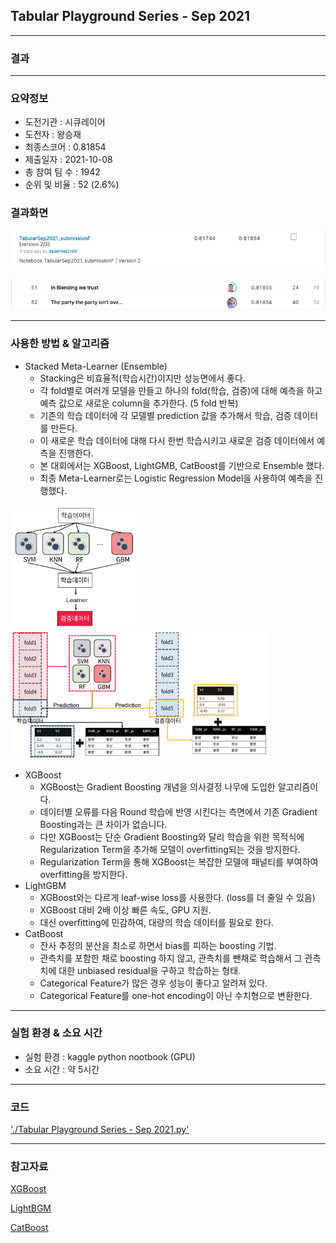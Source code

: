 ## Tabular Playground Series - Sep 2021

------------

### 결과

----------------

### 요약정보

* 도전기관 : 시큐레이어
* 도전자 : 왕승재
* 최종스코어 : 0.81854
* 제출일자 : 2021-10-08
* 총 참여 팀 수 : 1942
* 순위 및 비율 : 52 (2.6%)

### 결과화면

![결과](screanshot/score.png)

![결과](screanshot/leaderboard.png)

----------

### 사용한 방법 & 알고리즘

* Stacked Meta-Learner (Ensemble)
  * Stacking은 비효율적(학습시간)이지만 성능면에서 좋다.
  * 각 fold별로 여러개 모델을 만들고 하나의 fold(학습, 검증)에 대해 예측을 하고 예측 값으로 새로운 column을 추가한다. (5 fold 반복)
  * 기존의 학습 데이터에 각 모델별 prediction 값을 추가해서 학습, 검증 데이터를 만든다.
  * 이 새로운 학습 데이터에 대해 다시 한번 학습시키고 새로운 검증 데이터에서 예측을 진행한다.
  * 본 대회에서는 XGBoost, LightGMB, CatBoost를 기반으로 Ensemble 했다.
  * 최종 Meta-Learner로는 Logistic Regression Model을 사용하여 예측을 진행했다.

<img src="screanshot/model1.png" alt="model1" style="zoom: 33%;" />

<img src="screanshot/model2.png" alt="model2" style="zoom: 50%;" />

* XGBoost
  * XGBoost는 Gradient Boosting 개념을 의사결정 나무에 도입한 알고리즘이다.
  * 데이터별 오류를 다음 Round 학습에 반영 시킨다는 측면에서 기존 Gradient Boosting과는 큰 차이가 없습니다.
  * 다만 XGBoost는 단순 Gradient Boosting와 달리 학습을 위한 목적식에 Regularization Term을 추가해 모델이 overfitting되는 것을 방지한다.
  * Regularization Term을 통해 XGBoost는 복잡한 모델에 패널티를 부여하여 overfitting을 방지한다.
* LightGBM
  * XGBoost와는 다르게 leaf-wise loss를 사용한다. (loss를 더 줄일 수 있음)
  * XGBoost 대비 2배 이상 빠른 속도, GPU 지원.
  * 대신 overfitting에 민감하여, 대량의 학습 데이터를 필요로 한다.
* CatBoost
  * 잔사 추정의 분산을 최소로 하면서 bias를 피하는 boosting 기법.
  * 관측치를 포함한 채로 boosting 하지 않고, 관측치를 뺀채로 학습해서 그 관측치에 대한 unbiased residual을 구하고 학습하는 형태.
  * Categorical Feature가 많은 경우 성능이 좋다고 알려져 있다.
  * Categorical Feature를 one-hot encoding이 아닌 수치형으로 변환한다.

-------------

### 실험 환경 & 소요 시간

* 실험 환경 : kaggle python nootbook (GPU)
* 소요 시간 : 약 5시간

-----------

### 코드

['./Tabular Playground Series - Sep 2021.py'](https://github.com/essential2189/ML_study/blob/main/kaggle/Tabular%20Playground%20Series%20-%20Sep%202021/Tabular%20Playground%20Series%20-%20Aug%202021.py)

-----------

### 참고자료

[XGBoost](https://xgboost.readthedocs.io/en/latest/)

[LightBGM](https://lightgbm.readthedocs.io/en/latest/)

[CatBoost](https://catboost.ai/)

